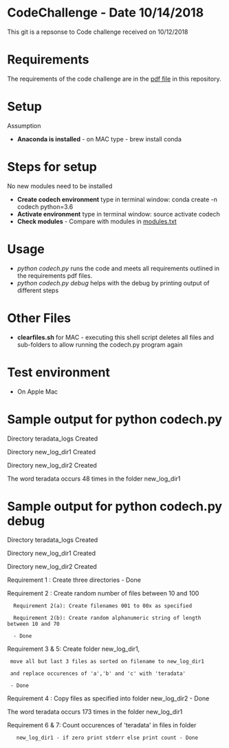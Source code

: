 # CodeChallenge - Date 10/14/2018
This git is a repsonse to Code challenge received on 10/12/2018

# Requirements
The requirements of the code challenge are in the [pdf file](https://github.com/Ever-Flows/CodeChallenge/blob/master/Automation%20Code%20Challenge%20ver%205%5B2%5D.pdf) in this repository. 

# Setup
Assumption 
* **Anaconda is installed** - on MAC type - brew install conda

# Steps for setup
No new modules need to be installed
* **Create codech environment** type in terminal window: conda create -n codech python=3.6
* **Activate environment** type in terminal window: source activate codech
* **Check modules** - Compare with modules in [modules.txt](https://github.com/Ever-Flows/CodeChallenge/blob/master/modules.txt)

# Usage
* *python codech.py* runs the code and meets all requirements outlined in the requirements pdf files.
* *python codech.py debug* helps with the debug by printing output of different steps

# Other Files
* **clearfiles.sh** for MAC - executing this shell script deletes all files and sub-folders to allow running the codech.py program again

# Test environment
* On Apple Mac

# Sample output for python codech.py
Directory  teradata_logs  Created

Directory  new_log_dir1  Created 

Directory  new_log_dir2  Created

The word teradata occurs 48 times in the folder new_log_dir1

# Sample output for python codech.py debug
Directory  teradata_logs  Created 

Directory  new_log_dir1  Created 

Directory  new_log_dir2  Created 

Requirement 1    : Create three directories - Done

Requirement 2    : Create random number of files between 10 and 100 

      Requirement 2(a): Create filenames 001 to 00x as specified 

      Requirement 2(b): Create random alphanumeric string of length between 10 and 70

      - Done

Requirement 3 & 5: Create folder new_log_dir1,

     move all but last 3 files as sorted on filename to new_log_dir1

     and replace occurences of 'a','b' and 'c' with 'teradata' 

     - Done

Requirement 4    : Copy files as specified into folder new_log_dir2 - Done

The word teradata occurs 173 times in the folder new_log_dir1

Requirement 6 & 7: Count occurences of 'teradata' in files in folder

       new_log_dir1 - if zero print stderr else print count - Done








